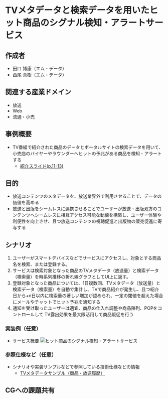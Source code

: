 # TVメタデータと検索データを用いたヒット商品のシグナル検知・アラートサービス

## 作成者
- 田口 博康（エム・データ）
- 西尾 真樹（エム・データ）

## 関連する産業ドメイン
- 放送
- Web
- 流通・小売

## 事例概要
- TV番組で紹介された商品のデータとポータルサイトの検索データを用いて、小売店のバイヤーやラウンダーへヒットの予兆がある商品を検知・アラートする　
  - [紹介スライド(p.11-13)](https://github.com/w3c-cg/mcm-jp/blob/main/meetings/2024-09-05/%E3%82%A8%E3%83%A0%E3%83%BB%E3%83%87%E3%83%BC%E3%82%BF%E8%B3%87%E6%96%99_20240905%E3%80%90%E9%85%8D%E5%B8%83%E7%89%88%E3%80%91.pdf)

## 目的
- 放送コンテンツのメタデータを、放送業界外で利用させることで、データの価値を高める
- 放送と出版をシームレスに連携させることでユーザーが放送・出版双方のコンテンツへシームレスに相互アクセス可能な動線を構築し、ユーザー体験や利便性を向上させ、且つ放送コンテンツの視聴促進と出版物の販売促進に寄与する


## シナリオ
1.	ユーザーがスマートデバイスなどでサービスにアクセスし、対象とする商品名を検索、または登録する。
2.	サービスは検索対象となった商品のTVメタデータ（放送量）と検索データ（検索量）を時系列推移の折れ線グラフとしてUI上に返す。
3.	登録対象となった商品については、1日複数回、TVメタデータ（放送量）と検索データ（検索量）を自動で集計し、TVで商品紹介が発生し、且つ紹介日から+n日以内に検索量の著しい増加が認められ、一定の閾値を超えた場合にメールやチャットでヒット予兆を通知する
4.	通知を受け取ったユーザーは適宜、商品の仕入れ調整や商品陳列、POPをコントロールして
TV露出効果を最大限活用して商品販促を行う


### 実装例（任意）
- サービス概要
![ヒット商品のシグナル検知・アラートサービス](https://w3c-cg.github.io/mcm-jp/reports/use-cases/TV-metadata/image-4.png "ヒット商品のシグナル検知・アラートサービス")

### 参照仕様など（任意）
- シナリオや実装サンプルなどで参照している技術仕様などの情報
  - [TVメタデータサンプル（商品・放送履歴）](https://w3c-cg.github.io/mcm-jp/reports/use-cases/TV-metadata/sample-data-1.csv)

## CGへの課題共有



